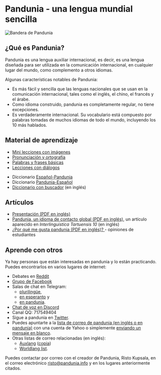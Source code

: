 Pandunia - una lengua mundial sencilla
======================================

![](http://www.pandunia.info/bandir/bandir.png "Bandera de Pandunia")

## ¿Qué es Pandunia?

Pandunia es una lengua auxiliar internacional, es decir, es una lengua diseñada
para ser utilizada en la comunicación internacional, en cualquier lugar del
mundo, como complemento a otros idiomas.

Algunas características notables de Pandunia:

- Es más fácil y sencilla que las lenguas nacionales que se usan en la
  comunicación internacional, tales como el inglés, el chino, el francés y el
  árabe.
- Como idioma construido, pandunia es completamente regular, no tiene
  excepciones.
- Es verdaderamente internacional. Su vocabulario está compuesto por palabras
  tomadas de muchos idiomas de todo el mundo, incluyendo los 10 más hablados.

## Material de aprendizaje

- [Mini lecciones con imágenes](http://www.pandunia.info/pandunia/mini_darse.html)
- [Pronunciación y ortografía](abc.md)
- [Palabras y frases básicas](fraze.md)
- [Lecciones con diálogos](darse.md)

<!-- - [Gramática](kanun.md) -->

- Diccionario [Español-Pandunia](espani-panduni.md)
- Diccionario [Pandunia-Español](pandunia-espani.md)
- [Diccionario con buscador](tiddly.html) (en inglés)

## Artículos

<!-- - [Pandunia - un idioma nuevo](dunia_pijin.md) -->
- [Presentación (PDF en inglés)](Pandunia-presentation.pdf)
- [Pandunia, un idioma de contacto
  global (PDF en inglés)](http://www.pandunia.info/makal/Pandunia_in_Interlinguistica_Tartuensis_10.pdf),
  un artículo aparecido en *Interlinguistica Tartuensis 10* (en inglés)
- [¿Por qué me gusta pandunia (PDF en inglés)?
  ](http://www.pandunia.info/makal/Why_do_I_like_Pandunia.pdf) - opiniones de
  estudiantes

## Aprende con otros

Ya hay personas que están interesadas en pandunia y lo están practicando.
Puedes encontrarlos en varios lugares de internet: 

- Debates en [Reddit](https://www.reddit.com/r/pandunia/)
- [Grupo de Facebook](http://www.facebook.com/groups/pandunia)
- Salas de chat en Telegram:
    * [plurilingüe](https://t.me/joinchat/AAAAAEPVsifmS6xRLAlxVA), 
    * [en esperanto](https://pandunia.telegramo.org/) y 
    * [en pandunia](https://t.me/joinchat/AAAAAENlKqzlMtGkrmf5rg).
- [Chat de voz en Discord](https://discord.gg/FWavWeG)
- Canal QQ: 717549404
- Sigue a pandunia en [Twitter](https://twitter.com/pandunia_).
- Puedes apuntarte a la [lista de correo de pandunia (en inglés o en
  pandunia)](https://groups.yahoo.com/neo/groups/pandunia/info) con una cuenta
  de Yahoo o simplemente [enviando un mensaje en
  blanco](mailto:pandunia-subscribe@yahoogroups.com).
- Otras listas de correo relacionadas (en inglés):
    * [Auxlang](https://listserv.brown.edu/archives/auxlang.html)
      ([copia](https://groups.yahoo.com/neo/groups/Auxlang/info))
    * [Worldlang list](https://groups.yahoo.com/neo/groups/Worldlanglist/info).

Puedes contactar por correo con el creador de Pandunia, Risto Kupsala, en el
correo electrónico [risto@pandunia.info](mailto:risto@pandunia.info) y en los
lugares anteriormente citados.
